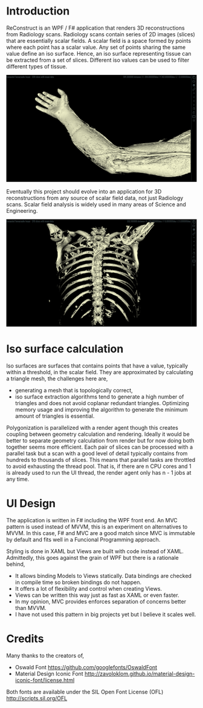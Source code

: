 # Introduction

ReConstruct is an WPF / F# application that renders 3D reconstructions from Radiology scans.
Radiology scans contain series of 2D images (slices) that are essentially scalar fields.
A scalar field is a space formed by points where each point has a scalar value.
Any set of points sharing the same value define an iso surface.
Hence, an iso surface representing tissue can be extracted from a set of slices.
Different iso values can be used to filter different types of tissue.

![Arm](Screenshot_Arm.png)

Eventually this project should evolve into an application for 3D reconstructions from any source of scalar field data, not just Radiology scans.
Scalar field analysis is widely used in many areas of Science and Engineering.


![Abdomen](Screenshot_Abdomen.png)

# Iso surface calculation

Iso surfaces are surfaces that contains points that have a value, typically within a threshold, in the scalar field.
They are approximated by calculating a triangle mesh, the challenges here are,

- generating a mesh that is topologically correct,
- iso surface extraction algorithms tend to generate a high number of triangles and does not avoid coplanar redundant triangles.
  Optimizing memory usage and improving the algorithm to generate the minimum amount of triangles is essential.

Polygonization is parallelized with a render agent though this creates coupling between geometry calculation and rendering.
Ideally it would be better to separate geometry calculation from render but for now doing both together seems more efficient.
Each pair of slices can be processed with a parallel task but a scan with a good level of detail typically contains from hundreds to thousands of slices.
This means that parallel tasks are throttled to avoid exhausting the thread pool.
That is, if there are n CPU cores and 1 is already used to run the UI thread, the render agent only has n - 1 jobs at any time.

# UI Design

The application is written in F# including the WPF front end.
An MVC pattern is used instead of MVVM, this is an experiment on alternatives to MVVM.
In this case, F# and MVC are a good match since MVC is immutable by default and fits well in a Funcional Programming approach.

Styling is done in XAML but Views are built with code instead of XAML. 
Admittedly, this goes against the grain of WPF but there is a rationale behind,

- It allows binding Models to Views statically. Data bindings are checked in compile time so broken bindings do not happen.
- It offers a lot of flexibility and control when creating Views.
- Views can be written this way just as fast as XAML or even faster.
- In my opinion, MVC provides enforces separation of concerns better than MVVM.
- I have not used this pattern in big projects yet but I believe it scales well.

# Credits

Many thanks to the creators of,

- Oswald Font https://github.com/googlefonts/OswaldFont
- Material Design Iconic Font http://zavoloklom.github.io/material-design-iconic-font/license.html

Both fonts are available under the SIL Open Font License (OFL) http://scripts.sil.org/OFL

